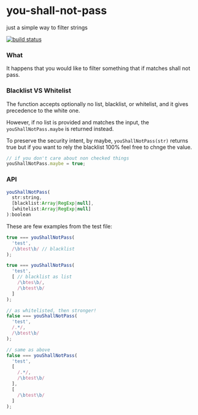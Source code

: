 you-shall-not-pass
==================

just a simple way to filter strings

[![build status](https://secure.travis-ci.org/WebReflection/you-shall-not-pass.png)](http://travis-ci.org/WebReflection/you-shall-not-pass)


### What

It happens that you would like to filter something that if matches shall not pass.


### Blacklist VS Whitelist

The function accepts optionally no list, blacklist, or whitelist, and it gives precedence to the white one.

However, if no list is provided and matches the input, the `youShallNotPass.maybe` is returned instead.

To preserve the security intent, by maybe, `youShallNotPass(str)` returns true but if you want to rely the blacklist 100% feel free to chnge the value.

```javascript
// if you don't care about non checked things
youShallNotPass.maybe = true;
```
### API
```javascript
youShallNotPass(
  str:string,
  [blacklist:Array|RegExp|null],
  [whitelist:Array|RegExp|null]
):boolean
```

These are few examples from the test file:
```javascript
true === youShallNotPass(
  'test',
  /\btest\b/ // blacklist
);

true === youShallNotPass(
  'test',
  [ // blacklist as list
    /\btes\b/,
    /\btest\b/
  ]
);

// as whitelisted, then stronger!
false === youShallNotPass(
  'test',
  /.*/,
  /\btest\b/
);

// same as above
false === youShallNotPass(
  'test',
  [
    /.*/,
    /\btest\b/
  ],
  [
    /\btest\b/
  ]
);
```